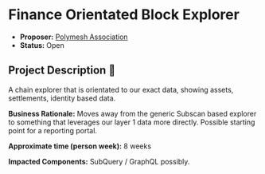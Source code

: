 # Finance Orientated Block Explorer

* **Proposer:** [Polymesh Association](https://polymesh.network)
* **Status:** Open

## Project Description :page_facing_up: 

A chain explorer that is orientated to our exact data, showing assets, settlements, identity based data.

**Business Rationale:** Moves away from the generic Subscan based explorer to something that leverages our layer 1 data more directly. Possible starting point for a reporting portal.

**Approximate time (person week):** 8 weeks

**Impacted Components:** SubQuery / GraphQL possibly.

